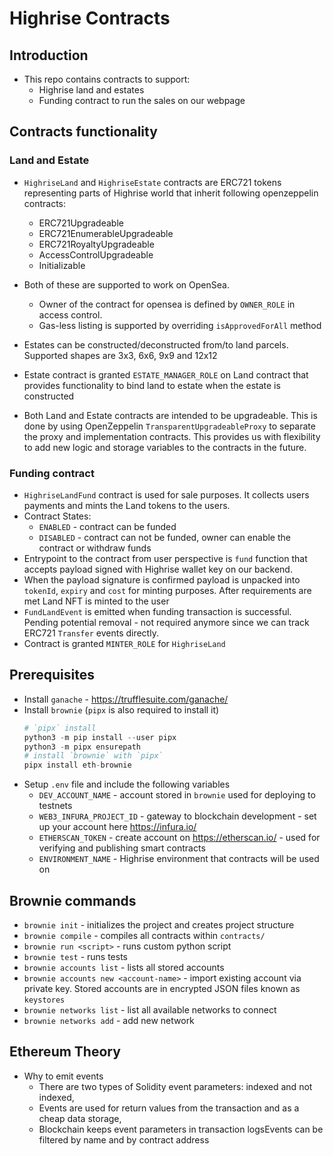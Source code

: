 # Highrise Contracts

## Introduction

- This repo contains contracts to support:
  - Highrise land and estates
  - Funding contract to run the sales on our webpage

## Contracts functionality

### Land and Estate

- `HighriseLand` and `HighriseEstate` contracts are ERC721 tokens representing parts of Highrise world that inherit following openzeppelin contracts:

  - ERC721Upgradeable
  - ERC721EnumerableUpgradeable
  - ERC721RoyaltyUpgradeable
  - AccessControlUpgradeable
  - Initializable

- Both of these are supported to work on OpenSea.

  - Owner of the contract for opensea is defined by `OWNER_ROLE` in access control.
  - Gas-less listing is supported by overriding `isApprovedForAll` method

- Estates can be constructed/deconstructed from/to land parcels. Supported shapes are 3x3, 6x6, 9x9 and 12x12
- Estate contract is granted `ESTATE_MANAGER_ROLE` on Land contract that provides functionality to bind land to estate when the estate is constructed

- Both Land and Estate contracts are intended to be upgradeable. This is done by using OpenZeppelin `TransparentUpgradeableProxy` to separate the proxy and implementation contracts. This provides us with flexibility to add new logic and storage variables to the contracts in the future.

### Funding contract

- `HighriseLandFund` contract is used for sale purposes. It collects users payments and mints the Land tokens to the users.
- Contract States:
  - `ENABLED` - contract can be funded
  - `DISABLED` - contract can not be funded, owner can enable the contract or withdraw funds
- Entrypoint to the contract from user perspective is `fund` function that accepts payload signed with Highrise wallet key on our backend.
- When the payload signature is confirmed payload is unpacked into `tokenId`, `expiry` and `cost` for minting purposes. After requirements are met Land NFT is minted to the user
- `FundLandEvent` is emitted when funding transaction is successful. Pending potential removal - not required anymore since we can track ERC721 `Transfer` events directly.
- Contract is granted `MINTER_ROLE` for `HighriseLand`

## Prerequisites

- Install `ganache` - https://trufflesuite.com/ganache/
- Install `brownie` (`pipx` is also required to install it)
  ```python
  # `pipx` install
  python3 -m pip install --user pipx
  python3 -m pipx ensurepath
  # install `brownie` with `pipx`
  pipx install eth-brownie
  ```
- Setup `.env` file and include the following variables
  - `DEV_ACCOUNT_NAME` - account stored in `brownie` used for deploying to testnets
  - `WEB3_INFURA_PROJECT_ID` - gateway to blockchain development - set up your account here https://infura.io/
  - `ETHERSCAN_TOKEN` - create account on https://etherscan.io/ - used for verifying and publishing smart contracts
  - `ENVIRONMENT_NAME` - Highrise environment that contracts will be used on

## Brownie commands

- `brownie init` - initializes the project and creates project structure
- `brownie compile` - compiles all contracts within `contracts/`
- `brownie run <script>` - runs custom python script
- `brownie test` - runs tests
- `brownie accounts list` - lists all stored accounts
- `brownie accounts new <account-name>` - import existing account via private key. Stored accounts are in encrypted JSON files known as `keystores`
- `brownie networks list` - list all available networks to connect
- `brownie networks add` - add new network

## Ethereum Theory

- Why to emit events
  - There are two types of Solidity event parameters: indexed and not indexed,
  - Events are used for return values from the transaction and as a cheap data storage,
  - Blockchain keeps event parameters in transaction logsEvents can be filtered by name and by contract address

